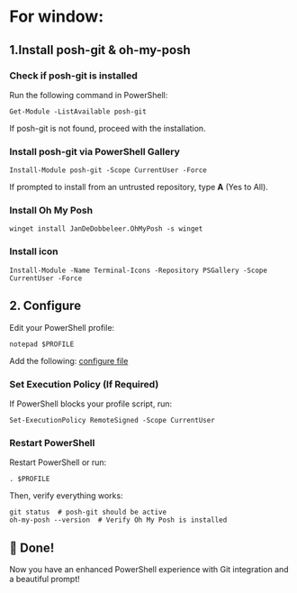 # For window:
## 1.Install posh-git & oh-my-posh

### Check if posh-git is installed
Run the following command in PowerShell:
```
Get-Module -ListAvailable posh-git
```
If posh-git is not found, proceed with the installation.

### Install posh-git via PowerShell Gallery
```
Install-Module posh-git -Scope CurrentUser -Force
```
If prompted to install from an untrusted repository, type **A** (Yes to All).

### Install Oh My Posh
```
winget install JanDeDobbeleer.OhMyPosh -s winget
```

### Install icon
```
Install-Module -Name Terminal-Icons -Repository PSGallery -Scope CurrentUser -Force
```

## 2. Configure
Edit your PowerShell profile:
```
notepad $PROFILE
```
Add the following: [configure file](Microsoft.PowerShell_profile.ps1)

### Set Execution Policy (If Required)
If PowerShell blocks your profile script, run:
```
Set-ExecutionPolicy RemoteSigned -Scope CurrentUser
```

### Restart PowerShell
Restart PowerShell or run:
```
. $PROFILE
```
Then, verify everything works:
```
git status  # posh-git should be active
oh-my-posh --version  # Verify Oh My Posh is installed
```

## 🎉 Done!
Now you have an enhanced PowerShell experience with Git integration and a beautiful prompt!
